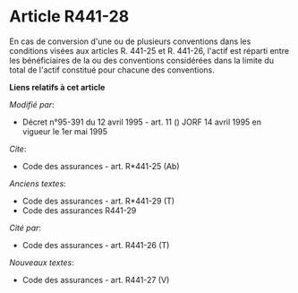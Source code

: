 # Article R441-28

En cas de conversion d'une ou de plusieurs conventions dans les conditions visées aux articles R. 441-25 et R. 441-26,
l'actif est réparti entre les bénéficiaires de la ou des conventions considérées dans la limite du total de l'actif constitué
pour chacune des conventions.

**Liens relatifs à cet article**

_Modifié par_:

  - Décret n°95-391 du 12 avril 1995 - art. 11 () JORF 14 avril 1995 en vigueur le 1er mai 1995

_Cite_:

  - Code des assurances - art. R*441-25 (Ab)

_Anciens textes_:

  - Code des assurances - art. R*441-29 (T)
  - Code des assurances R441-29

_Cité par_:

  - Code des assurances - art. R441-26 (T)

_Nouveaux textes_:

  - Code des assurances - art. R441-27 (V)
